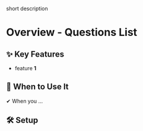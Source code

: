 short description

# Overview - Questions List

## ✨ Key Features

- feature **1**

## 📌 When to Use It

✔ When you ...

## 🛠️ Setup
